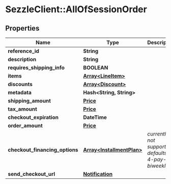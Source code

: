 # SezzleClient::AllOfSessionOrder

## Properties
Name | Type | Description | Notes
------------ | ------------- | ------------- | -------------
**reference_id** | **String** |  | [optional]
**description** | **String** |  | [optional]
**requires_shipping_info** | **BOOLEAN** |  | [optional]
**items** | [**Array&lt;LineItem&gt;**](LineItem.md) |  | [optional]
**discounts** | [**Array&lt;Discount&gt;**](Discount.md) |  | [optional]
**metadata** | **Hash&lt;String, String&gt;** |  | [optional]
**shipping_amount** | [**Price**](Price.md) |  | [optional]
**tax_amount** | [**Price**](Price.md) |  | [optional]
**checkout_expiration** | **DateTime** |  | [optional]
**order_amount** | [**Price**](Price.md) |  | [optional]
**checkout_financing_options** | [**Array&lt;InstallmentPlan&gt;**](InstallmentPlan.md) | *currently not supported, defaults to 4-pay-biweekly*  | [optional]
**send_checkout_url** | [**Notification**](Notification.md) |  | [optional]

